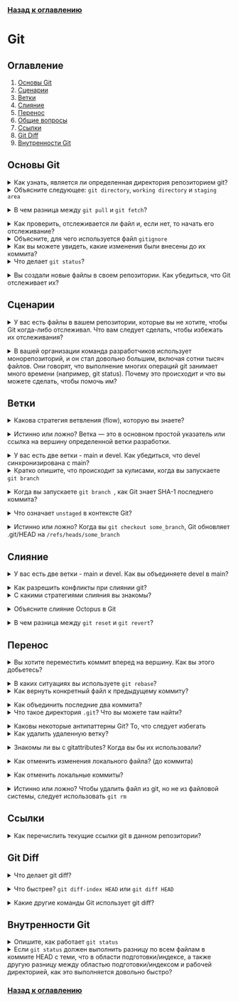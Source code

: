 ### [Назад к оглавлению](../../README.md)
# Git

## Оглавление
1. [Основы Git](#основы-git)
2. [Сценарии](#сценарии)
3. [Ветки](#ветки)
4. [Слияние](#слияние)
5. [Перенос](#перенос)
6. [Общие вопросы](#общие-вопросы)
7. [Ссылки](#ссылки)
8. [Git Diff](#git-diff)
9. [Внутренности Git](#внутренности-git)

## Основы Git

<details>
<summary>Как узнать, является ли определенная директория репозиторием git?</summary><br><b>
Вы можете проверить наличие директории ".git".
</b></details>

<details>
<summary>Объясните следующее: <code>git directory</code>, <code>working directory</code> и <code>staging area</code></summary><br>
<b>

Этот ответ взят из [git-scm.com](https://git-scm.com/book/en/v1/Getting-Started-Git-Basics#_the_three_states)

"Git-репозиторий — это место, где Git хранит метаданные и базу объектов для вашего проекта. Это самая важная часть Git, и именно она копируется, когда вы клонируете репозиторий с другого компьютера.

Рабочая директория — это одна версия проекта, которую вы извлекли из базы данных в Git-репозитории. Эти файлы извлекаются из сжатой базы данных в директории Git и помещаются на диск для вашего использования или изменения.

Область подготовки — это простой файл, который обычно находится в вашем Git-репозитории и хранит информацию о том, что будет включено в ваш следующий коммит. Иногда его называют индексом, но становится стандартом называть его областью подготовки."
</b></details>

<details>
<summary>В чем разница между <code>git pull</code> и <code>git fetch</code>?</summary><br><b>

Кратко, git pull = git fetch + git merge.

Когда вы запускаете git pull, он получает все изменения из удаленного или центрального репозитория и прикрепляет их к соответствующей ветке в вашем локальном репозитории.

git fetch получает все изменения из удаленного репозитория, хранит их в отдельной ветке в вашем локальном репозитории.
</b></details>

<details>
<summary>Как проверить, отслеживается ли файл и, если нет, то начать его отслеживание?</summary><br><b>

Существует несколько способов проверить, отслеживается ли файл или нет:
  - `git ls-files <file>` -> код выхода 0 означает, что он отслеживается
  - `git blame <file>`
  ...
</b></details>

<details>
<summary>Объясните, для чего используется файл <code>gitignore</code></summary><br><b>
Цель файлов <code>gitignore</code> — убедиться, что определенные файлы, не отслеживаемые Git, остаются вне отслеживания. Чтобы перестать отслеживать файл, который в настоящее время отслеживается, используйте команду git rm --cached.
</b></details>

<details>
<summary>Как вы можете увидеть, какие изменения были внесены до их коммита?</summary><br><b>
`git diff`
</b></details>

<details>
<summary>Что делает <code>git status</code>?</summary><br><b>

`git status` помогает вам понять статус отслеживания файлов в вашем репозитории. Скрупулезно по рабочей директории и области подготовки — вы можете узнать, какие изменения были внесены в рабочую директорию, какие изменения находятся в области подготовки и, в общем, отслеживаются ли файлы или нет.
</b></details>

<details>
<summary>Вы создали новые файлы в своем репозитории. Как убедиться, что Git отслеживает их?</summary><br><b>

`git add FILES`
</b></details>

## Сценарии

<details>
<summary>У вас есть файлы в вашем репозитории, которые вы не хотите, чтобы Git когда-либо отслеживал. Что вам следует сделать, чтобы избежать их отслеживания?</summary><br><b>

Добавьте их в файл `.gitignore`. Это гарантирует, что эти файлы никогда не будут добавлены в область подготовки.
</b></details>

<details>
<summary>В вашей организации команда разработчиков использует монорепозиторий, и он стал довольно большим, включая сотни тысяч файлов. Они говорят, что выполнение многих операций git занимает много времени (например, git status). Почему это происходит и что вы можете сделать, чтобы помочь им?</summary><br><b>

Многие операции Git связаны с состоянием файловой системы. Например, `git status` будет выполнять сравнения для сопоставления коммита HEAD с индексом и другого сравнения для сопоставления индекса с рабочей директорией. Как часть этих сравнений он будет выполнять довольно много вызовов `lstat()`. При работе с сотнями тысяч файлов это может занять секунды, если не минуты.

Одним из решений было бы использовать встроенный `fsmonitor` (монитор файловой системы) Git. С fsmonitor (который интегрируется с Watchman) Git запускает демон, который будет постоянно следить за любыми изменениями в рабочей директории вашего репозитория и кэшировать их. Таким образом, когда вы запускаете `git status`, вместо сканирования рабочей директории вы используете кэшированное состояние вашего индекса.

<p align="center">
<img src="images/design/development/git_fsmonitor.png"/>
</p>

Далее вы можете попробовать включить `feature.manyFile` с помощью `git config feature.manyFiles true`. Это делает две вещи:

1. Устанавливает `index.version = 4`, что включает сжатие префикса пути в индексе.
2. Устанавливает `core.untrackedCache=true`, которое по умолчанию установлено на `keep`. Ненаблюдаемый кэш является весьма важной концепцией. Он записывает время модификации всех файлов и директорий в рабочей директории. Таким образом, когда приходит время перебрать все файлы и директорий, он может пропустить те, у которых время модификации не было обновлено.

Перед тем как включить его, вы можете выполнить `git update-index --test-untracked-cache`, чтобы протестировать его и убедиться, что время модификации актуально в вашей системе.

У Git также есть встроенная команда `git-maintainence`, которая оптимизирует репозиторий Git, чтобы команды, такие как `git add` или `git fetch`, работали быстрее, и сам репозиторий занимал меньше места на диске. Рекомендуется периодически запускать эту команду (например, каждый день).

Кроме того, отслеживайте только то, что используется/изменяется разработчиками - в некоторых репозиториях могут быть сгенерированные файлы, которые необходимы для нормальной работы проекта (или поддерживают определенные опции доступности), но не изменяются разработчиками. В таком случае их отслеживать нецелесообразно.
Чтобы избежать заполнения этих файлов в рабочей директории, можно использовать функцию `sparse checkout` Git.

Наконец, с определенными системами сборки вы можете знать, какие файлы используются/имеют отношение к конкретному компоненту проекта, над которым работает разработчик. Это, в сочетании с `sparse checkout`, может привести к ситуации, когда только небольшая часть файлов заполняется в рабочей директории. Это делает команды, такие как `git add`, `git status`, и т. д. действительно быстрыми.
</b></details>

## Ветки

<details>
<summary>Какова стратегия ветвления (flow), которую вы знаете?</summary><br><b>

- Git flow
- GitHub flow
- Разработка на основе trunk
- GitLab flow

[Объяснение](https://www.bmc.com/blogs/devops-branching-strategies/#:~:text=What%20is%20a%20branching%20strategy,used%20in%20the%20development%20process).
</b></details>

<details>
<summary>Истинно или ложно? Ветка — это в основном простой указатель или ссылка на вершину определенной ветки разработки.</summary><br><b>

Истинно.
</b></details>

<details>
<summary>У вас есть две ветки - main и devel. Как убедиться, что devel синхронизирована с main?</summary><br><b>
<code>
```
git checkout main
git pull
git checkout devel
git merge main
```
</code>
</b></details>

<details>
<summary>Кратко опишите, что происходит за кулисами, когда вы запускаете <code>git branch <BRANCH></code></summary><br><b>

Git выполняет update-ref, чтобы добавить SHA-1 последнего коммита ветки, над которой вы находитесь, в новую ветку, которую вы хотите создать.
</b></details>

<details>
<summary>Когда вы запускаете <code>git branch <BRANCH></code>, как Git знает SHA-1 последнего коммита?</summary><br><b>

Используя файл HEAD: `.git/HEAD`.
</b></details>

<details>
<summary>Что означает <code>unstaged</code> в контексте Git?</summary><br><b>

Файл, который находится в рабочей директории, но не находится в HEAD и не в области подготовки, называется "unstaged".
</b></details>

<details>
<summary>Истинно или ложно? Когда вы <code>git checkout some_branch</code>, Git обновляет .git/HEAD на <code>/refs/heads/some_branch</code></summary><br><b>

Истинно.
</b></details>

## Слияние

<details>
<summary>У вас есть две ветки - main и devel. Как вы объединяете devel в main?</summary><br><b>

```
git checkout main
git merge devel
git push origin main
```
</b></details>

<details>
<summary>Как разрешить конфликты при слиянии git?</summary><br><b>

<p>
Сначала вы открываете файлы, которые находятся в конфликте, и определяете, в чем заключаются конфликты.
Затем, в зависимости от того, что принято в вашей компании или команде, вы либо обсуждаете конфликты с коллегами, либо разрешаете их самостоятельно.
После разрешения конфликтов, вы добавляете файлы с помощью `git add <file_name>`.
Наконец, вы выполняете `git rebase --continue`.
</p>
</b></details>

<details>
<summary>С какими стратегиями слияния вы знакомы?</summary><br><b>

Достаточно упомянуть две или три, и, вероятно, хорошо сказать, что "recursive" является стратегией по умолчанию.

recursive
resolve
ours
theirs

Эта страница объясняет это лучше всего: https://git-scm.com/docs/merge-strategies
</b></details>

<details>
<summary>Объясните слияние Octopus в Git</summary><br><b>

Вероятно, хорошо упомянуть, что это:

- Отлично подходит для случаев слияния более чем одной ветки (и также по умолчанию для таких случаев)
- Предназначено в основном для объединения тематических веток вместе

Это отличная статья о слиянии Octopus: http://www.freblogg.com/2016/12/git-octopus-merge.html
</b></details>

<details>
<summary>В чем разница между <code>git reset</code> и <code>git revert</code>?</summary><br><b>

<p>

`git revert` создает новый коммит, который отменяет изменения из последнего коммита.

`git reset` в зависимости от использования может изменить индекс или изменить коммит, на который указывает HEAD ветки.
</p>
</b></details>

## Перенос

<details>
<summary>Вы хотите переместить коммит вперед на вершину. Как вы этого добьетесь?</summary><br><b>

С помощью команды `git rebase`.
</b></details>

<details>
<summary>В каких ситуациях вы используете <code>git rebase</code>?</summary><br><b>
Предположим, команда работает над веткой `feature`, которая происходит от основной ветки репозитория. В момент, когда разработка функции завершена, и мы, наконец, желаем объединить ветку функции в основную ветку, не сохраняя историю коммитов, сделанных в ветке функции, `git rebase` будет полезен. 
</b></details>

<details>
<summary>Как вернуть конкретный файл к предыдущему коммиту?</summary><br><b>

```
git checkout HEAD~1 -- /path/of/the/file
```
</b></details>

<details>
<summary>Как объединить последние два коммита?</summary><br><b>
</b></details>

<details>
<summary>Что такое директория <code>.git</code>? Что вы можете там найти?</summary><br><b>
	Директория <code>.git</code> содержит всю информацию, необходимую для контроля версий вашего проекта, а также всю информацию о коммитах, адресах удаленных репозиториев и т. д. Все они присутствуют в этой папке. Она также содержит журнал, который хранит вашу историю коммитов, чтобы вы могли вернуться к предыдущим версиям.

Эта информация скопирована с [https://stackoverflow.com/questions/29217859/what-is-the-git-folder](https://stackoverflow.com/questions/29217859/what-is-the-git-folder).
</b></details>

<details>
<summary>Каковы некоторые антипаттерны Git? То, что следует избегать</summary><br><b>

- Не ждать слишком долго между коммитами
- Не удалять директорию .git :)
</b></details>

<details>
<summary>Как удалить удаленную ветку?</summary><br><b>

Вы удаляете удаленную ветку с помощью следующего синтаксиса:

git push origin :[branch_name]
</b></details>

<details>
<summary>Знакомы ли вы с gitattributes? Когда вы бы их использовали?</summary><br><b>

gitattributes позволяют вам определять атрибуты по имени пути или паттерну пути.<br>

Вы можете использовать их, например, чтобы контролировать символы окончания строк в файлах. В системах Windows и Unix используются разные символы для новых строк (\r\n и \n соответственно). Используя gitattributes, мы можем согласовать это для Windows и Unix с помощью `* text=auto` в .gitattributes для всех, кто работает с git. Таким образом, если вы используете проект Git в Windows, вы получите \r\n, а если вы используете Unix или Linux, вы получите \n.
</b></details>

<details>
<summary>Как отменить изменения локального файла? (до коммита)</summary><br><b>

`git checkout -- <file_name>`
</b></details>

<details>
<summary>Как отменить локальные коммиты?</summary><br><b>

`git reset HEAD~1` для удаления последнего коммита.
Если вы также хотите отменить изменения, то используйте `git reset --hard`.
</b></details>

<details>
<summary>Истинно или ложно? Чтобы удалить файл из git, но не из файловой системы, следует использовать <code>git rm </code></summary><br><b>

Ложно. Если вы хотите сохранить файл в файловой системе, используйте `git reset <file_name>`.
</b></details>

## Ссылки

<details>
<summary>Как перечислить текущие ссылки git в данном репозитории? </summary><br><b>

`find .git/refs/`
</b></details>

## Git Diff

<details>
<summary>Что делает git diff?</summary><br><b>

git diff может сравнивать два коммита, два файла, дерево и область подготовки и т. д.
</b></details>

<details>
<summary>Что быстрее? <code>git diff-index HEAD</code> или <code>git diff HEAD</code> </summary><br><b>

`git diff-index` быстрее, но, чтобы быть честным, это потому, что он делает меньше. `git diff index` не будет смотреть на содержимое, а только на метаданные, такие как метки времени.
</b></details>

<details>
<summary>Какие другие команды Git использует git diff?</summary><br><b>

Механизм разницы используется командой `git status`, чтобы произвести сравнение и сообщить пользователю, какие файлы отслеживаются.
</b></details>

## Внутренности Git

<details>
<summary>Опишите, как работает <code>git status</code></summary><br><b>

Кратко, он выполняет `git diff` дважды:

1. Сравнение между HEAD и областью подготовки
2. Сравнение области подготовки и рабочей директории
   </b></details>

<details>
<summary>Если <code>git status</code> должен выполнить разницу по всем файлам в коммите HEAD с теми, что в области подготовки/индексе, а также другую разницу между областью подготовки/индексом и рабочей директорией, как это выполняется довольно быстро? </summary><br><b>

Одна из причин заключается в структуре индекса, коммитов и т. д.

- Каждый файл в коммите хранится в объекте дерева.
- Индекс затем представляет собой упрощенную структуру объектов дерева.
- Все файлы в индексе имеют заранее рассчитанные хеши.
- Операция разности, таким образом, сравнивает хеши.

Еще одной причиной является кэширование.

- Индекс кэширует информацию о рабочей директории.
- Когда Git имеет информацию о конкретном файле в кэше, нет необходимости заглядывать в файл рабочей директории.
</b></details>

### [Назад к оглавлению](../../README.md)